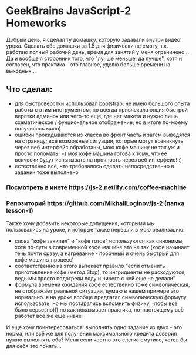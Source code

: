 # GeekBrains JavaScript-2 Homeworks

Добрый день, я сделал ту домашку, которую задавали внутри видео урока. Сделать обе домашки за 1.5 дня физически не смогу, т.к. работаю полный рабочий день, время для занятий у меня ограничено... Да и вообще я сторонник того, что "лучше меньше, да лучше", хотя и согласен, что практика - это главное, уделю больше времени на выходных...

## Что сделал:
- для быстровёрстки использовал bootstrap, не имею большого опыта работы с этим инструментом, но всегда привлекала опция быстрой верстки админок или чего-то еще, где нет макета и нужно лишь схематическое / фунциональное отображение; но в итоге по-моему получилось мило)
- ошибки прокидываются из класса во фронт часть и затем выводятся на страницу; все возможные ситуации, которые могут возникнуть через веб интерфейс обработаны, мою кофе машину не так уж и просто поломать! =) моя кофе машина готова к тому, что ее всячески будут испытывать на прочность через веб интерфейс! :)
- естественно всё, что требовалось сделать непосредственно в задании тоже выполнено

### Посмотреть в инете https://js-2.netlify.com/coffee-machine
### Репозиторий https://github.com/MikhailLoginov/js-2  (папка lesson-1)

Также хочу добавить некоторые допущения, которыми мы пользовались на уроке, и которые также перешли в мою реализацию:

- слова "кофе закипел" и "кофе готов" используются как синонимы, хотя по-сути в современной кофе машине это не так (кофе начинает течь почти сразу, а нагревание - побочный и очень быстрый для кофе машины процесс)
- соответственно из этого вытекает правило "если отменить приготовление кофе (метод Stop), то ингридиенты не расходуются, ведь мы просто подогрели воду и ничего с ней еще не делали"
- формула времени ожидания кофе естественно тоже символическая, не отображает реальной ситуации, думаю в нашем примере это нормально. я на уроке вообще предлагал символическую формулу использовать, но мы постарались вспомнить физику, чтобы всё было серьезно))) но как показывает практика, по-настоящему всё работет всё же еще иначе

И еще хочу поинтересоваться: выполнять одно задание из двух - это норма, или всё же для получения максимального кредита доверия нужно выполнять оба? Меня если честно это слегка смутило, хотел бы для себя это понять...
